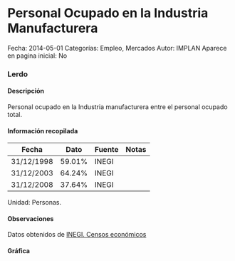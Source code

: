 Personal Ocupado en la Industria Manufacturera
=====

Fecha: 2014-05-01
Categorías: Empleo, Mercados
Autor: IMPLAN
Aparece en pagina inicial: No

### Lerdo

#### Descripción

Personal ocupado en la Industria manufacturera entre el personal ocupado total.

<!-- break -->

#### Información recopilada

<table class="table table-hover table-bordered matriz">
  <thead>
    <tr><th>Fecha</th><th>Dato</th><th>Fuente</th><th>Notas</th></tr>
  </thead>
  <tbody>
    <tr><td class="centrado">31/12/1998</td><td class="derecha">59.01%</td><td>INEGI</td><td></td></tr>
    <tr><td class="centrado">31/12/2003</td><td class="derecha">64.24%</td><td>INEGI</td><td></td></tr>
    <tr><td class="centrado">31/12/2008</td><td class="derecha">37.64%</td><td>INEGI</td><td></td></tr>
  </tbody>
</table>

Unidad: Personas.

#### Observaciones

Datos obtenidos de [INEGI. Censos económicos](http://www3.inegi.org.mx/sistemas/saic/)

#### Gráfica

<div id="Morrisxsgbtots" class="grafica"></div>
  <script>
  new Morris.Line({
    element: 'Morrisxsgbtots',
    data: [
      { fecha: '1998-12-31', dato: 59.0100 },
      { fecha: '2003-12-31', dato: 64.2400 },
      { fecha: '2008-12-31', dato: 37.6371 }
    ],
    xkey: 'fecha',
    ykeys: ['dato'],
    labels: ['Dato'],
    lineColors: ['#FF5B02'],
    xLabelFormat: function(d) {
      return d.getDate()+'/'+(d.getMonth()+1)+'/'+d.getFullYear();
    },
    dateFormat: function (ts) {
      var d = new Date(ts);
      return d.getDate() + '/' + (d.getMonth() + 1) + '/' + d.getFullYear();
    }
  });
  </script>

